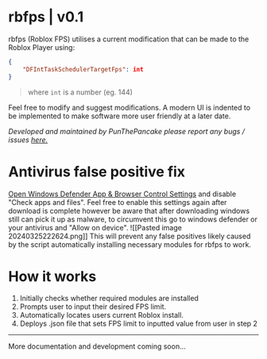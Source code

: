 # rbfps | v0.1
rbfps (Roblox FPS) utilises a current modification that can be made to the Roblox Player using:

```json
{
    "DFIntTaskSchedulerTargetFps": int
}
```

>where ```int``` is a number (eg. 144)

Feel free to modify and suggest modifications. A modern UI is indented to be implemented to make software more user friendly at a later date.

*Developed and maintained by PunThePancake please report any bugs / issues [here.](https://github.com/PunThePancake/rbfps/issues)*
# Antivirus false positive fix
<a href="ms-settings:windowsdefender-appbrowser">Open Windows Defender App & Browser Control Settings</a> and disable "Check apps and files". Feel free to enable this settings again after download is complete however be aware that after downloading windows still can pick it up as malware, to circumvent this go to windows defender or your antivirus and "Allow on device".
![[Pasted image 20240325222624.png]]
 This will prevent any false positives likely caused by the script automatically installing necessary modules for rbfps to work.
# How it works
1. Initially checks whether required modules are installed
2. Prompts user to input their desired FPS limit.
3. Automatically locates users current Roblox install.
4. Deploys .json file that sets FPS limit to inputted value from user in step 2

---

More documentation and development coming soon...
